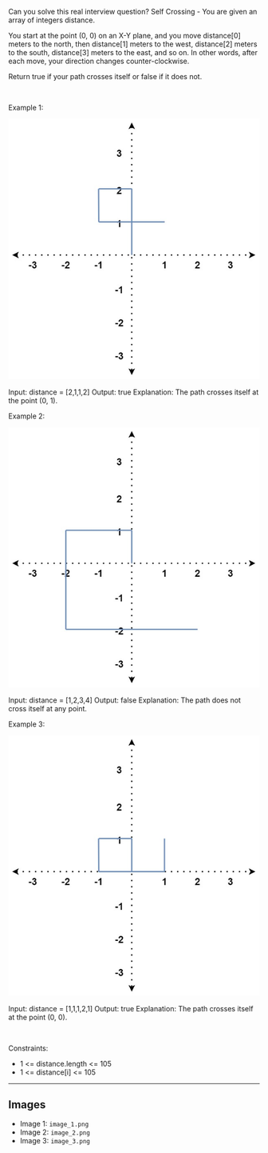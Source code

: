 Can you solve this real interview question? Self Crossing - You are given an array of integers distance.

You start at the point (0, 0) on an X-Y plane, and you move distance[0] meters to the north, then distance[1] meters to the west, distance[2] meters to the south, distance[3] meters to the east, and so on. In other words, after each move, your direction changes counter-clockwise.

Return true if your path crosses itself or false if it does not.

 

Example 1:

![Example 1](./image_1.png)


Input: distance = [2,1,1,2]
Output: true
Explanation: The path crosses itself at the point (0, 1).


Example 2:

![Example 2](./image_2.png)


Input: distance = [1,2,3,4]
Output: false
Explanation: The path does not cross itself at any point.


Example 3:

![Example 3](./image_3.png)


Input: distance = [1,1,1,2,1]
Output: true
Explanation: The path crosses itself at the point (0, 0).


 

Constraints:

 * 1 <= distance.length <= 105
 * 1 <= distance[i] <= 105

---

## Images

- Image 1: `image_1.png`
- Image 2: `image_2.png`
- Image 3: `image_3.png`
